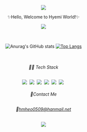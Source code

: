 <div align="center">
<img src="https://capsule-render.vercel.app/api?type=waving&color=0:ed4264,100:ffedbc&height=250&section=header&text=Hey I'm hyemi&fontSize=40&fontColor=ffffff&fontAlignY=40&animation=twinkling" />
  
✨Hello, Welcome to Hyemi World!✨  

<a href="https://hits.seeyoufarm.com"><img src="https://hits.seeyoufarm.com/api/count/incr/badge.svg?url=https%3A%2F%2Fgithub.com%2Fhyemi93%2Fhit-counter&count_bg=%23fff2d3&title_bg=%23F77891&icon=chupachups.svg&icon_color=%23FFFFFF&title=hits&edge_flat=false"/></a>
  <br><br><br>
  
    
  ![Anurag's GitHub stats](https://github-readme-stats.vercel.app/api?username=hyemi93&title_color=ed4264&text_color=ffedbc&icon_color=ed4264&show_icons=true)
[![Top Langs](https://github-readme-stats.vercel.app/api/top-langs/?username=hyemi93&layout=compact&title_color=ed4264&text_color=fcd9c7)](https://github.com/anuraghazra/github-readme-stats)
    
  <br>

  
  ###### 👩‍💻 *Tech Stack*
    
<img src="https://img.shields.io/badge/JAVA-735443?style=flat-square&logo=Java&logoColor=white"/>&nbsp;
<img src="https://img.shields.io/badge/C-A8B9CC?style=flat-square&logo=C&logoColor=white"/>&nbsp;
<img src="https://img.shields.io/badge/CSS3-3436a8?style=flat-square&logo=CSS3&logoColor=white"/>&nbsp;
<img src="https://img.shields.io/badge/HTML5-E34F26?style=flat-square&logo=HTML5&logoColor=white"/>&nbsp;
<img src="https://img.shields.io/badge/oracle-F80000?style=flat-square&logo=Oracle&logoColor=white"/>&nbsp;
<img src="https://img.shields.io/badge/linux-FCC624?style=flat-square&logo=Linux&logoColor=black"/>&nbsp;

  ###### 📌*Contact Me*
  ###### 📧hmheo0509@hanmail.net
  
<img src="https://capsule-render.vercel.app/api?type=waving&color=0:eceeed,100:eceeed&height=130&section=footer&&rotate=180" />
  

</div>



